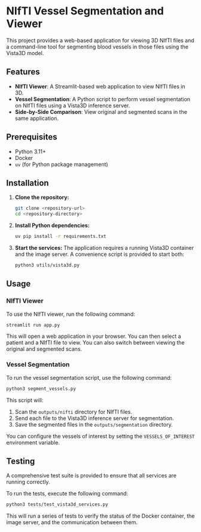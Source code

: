 # NIfTI Vessel Segmentation and Viewer

This project provides a web-based application for viewing 3D NIfTI files and a command-line tool for segmenting blood vessels in those files using the Vista3D model.

## Features

*   **NIfTI Viewer**: A Streamlit-based web application to view NIfTI files in 3D.
*   **Vessel Segmentation**: A Python script to perform vessel segmentation on NIfTI files using a Vista3D inference server.
*   **Side-by-Side Comparison**: View original and segmented scans in the same application.

## Prerequisites

*   Python 3.11+
*   Docker
*   `uv` (for Python package management)

## Installation

1.  **Clone the repository:**
    ```bash
    git clone <repository-url>
    cd <repository-directory>
    ```

2.  **Install Python dependencies:**
    ```bash
    uv pip install -r requirements.txt
    ```

3.  **Start the services:**
    The application requires a running Vista3D container and the image server. A convenience script is provided to start both:
    ```bash
    python3 utils/vista3d.py
    ```

## Usage

### NIfTI Viewer

To use the NIfTI viewer, run the following command:

```bash
streamlit run app.py
```

This will open a web application in your browser. You can then select a patient and a NIfTI file to view. You can also switch between viewing the original and segmented scans.

### Vessel Segmentation

To run the vessel segmentation script, use the following command:

```bash
python3 segment_vessels.py
```

This script will:
1.  Scan the `outputs/nifti` directory for NIfTI files.
2.  Send each file to the Vista3D inference server for segmentation.
3.  Save the segmented files in the `outputs/segmentation` directory.

You can configure the vessels of interest by setting the `VESSELS_OF_INTEREST` environment variable.

## Testing

A comprehensive test suite is provided to ensure that all services are running correctly.

To run the tests, execute the following command:

```bash
python3 tests/test_vista3d_services.py
```

This will run a series of tests to verify the status of the Docker container, the image server, and the communication between them.
